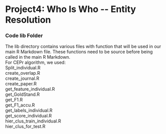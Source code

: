 # Project4: Who Is Who -- Entity Resolution

### Code lib Folder

The lib directory contains various files with function that will be used in our main R Markdown file. These functions need to be source before being called in the main R Markdown.    
For CEPr algorithm, we used:   
Split_individual.R   
create_overlap.R   
create_journal.R   
create_paper.R   
get_feature_individual.R   
get_GoldStand.R   
get_F1.R   
get_F1_accu.R   
get_labels_individual.R   
get_score_individual.R   
hier_clus_train_individual.R   
hier_clus_for_test.R   


